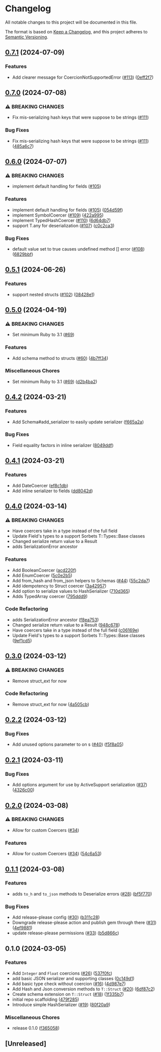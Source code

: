 # Changelog
All notable changes to this project will be documented in this file.

The format is based on [Keep a Changelog](https://keepachangelog.com/en/1.0.0/),
and this project adheres to [Semantic Versioning](https://semver.org/spec/v2.0.0.html).

## [0.7.1](https://github.com/maxveldink/sorbet-schema/compare/v0.7.0...v0.7.1) (2024-07-09)


### Features

* Add clearer message for CoercionNotSupportedError ([#113](https://github.com/maxveldink/sorbet-schema/issues/113)) ([0eff2f7](https://github.com/maxveldink/sorbet-schema/commit/0eff2f77d0ae3dfb9def11a696afd338df993a54))

## [0.7.0](https://github.com/maxveldink/sorbet-schema/compare/v0.6.0...v0.7.0) (2024-07-08)


### ⚠ BREAKING CHANGES

* Fix mis-serializing hash keys that were suppose to be strings ([#111](https://github.com/maxveldink/sorbet-schema/issues/111))

### Bug Fixes

* Fix mis-serializing hash keys that were suppose to be strings ([#111](https://github.com/maxveldink/sorbet-schema/issues/111)) ([485a6c7](https://github.com/maxveldink/sorbet-schema/commit/485a6c7a83b9e70c731930d8406925304efa04a8))

## [0.6.0](https://github.com/maxveldink/sorbet-schema/compare/v0.5.1...v0.6.0) (2024-07-07)


### ⚠ BREAKING CHANGES

* implement default handling for fields ([#105](https://github.com/maxveldink/sorbet-schema/issues/105))

### Features

* implement default handling for fields ([#105](https://github.com/maxveldink/sorbet-schema/issues/105)) ([054d59f](https://github.com/maxveldink/sorbet-schema/commit/054d59ff92c68b272d495a0816370b9a890f0f50))
* implement SymbolCoercer ([#109](https://github.com/maxveldink/sorbet-schema/issues/109)) ([422a995](https://github.com/maxveldink/sorbet-schema/commit/422a9957177039a3dde5c4daa41d597fd44f2b48))
* implement TypedHashCoercer ([#110](https://github.com/maxveldink/sorbet-schema/issues/110)) ([6d64db7](https://github.com/maxveldink/sorbet-schema/commit/6d64db7fcef8af56cb96f1ee6c42ba1e3ce076c3))
* support T.any for deserialization ([#107](https://github.com/maxveldink/sorbet-schema/issues/107)) ([c0c2ca3](https://github.com/maxveldink/sorbet-schema/commit/c0c2ca369abef136943e633b7987decad7291d98))


### Bug Fixes

* default value set to true causes undefined method [] error ([#108](https://github.com/maxveldink/sorbet-schema/issues/108)) ([6829bbf](https://github.com/maxveldink/sorbet-schema/commit/6829bbf8b6bf47db51209e9874608b7e10c38b8e))

## [0.5.1](https://github.com/maxveldink/sorbet-schema/compare/v0.5.0...v0.5.1) (2024-06-26)


### Features

* support nested structs ([#102](https://github.com/maxveldink/sorbet-schema/issues/102)) ([08428e1](https://github.com/maxveldink/sorbet-schema/commit/08428e18afdbb4121ef2f290e8a85651b2e13edf))

## [0.5.0](https://github.com/maxveldink/sorbet-schema/compare/v0.4.2...v0.5.0) (2024-04-19)


### ⚠ BREAKING CHANGES

* Set minimum Ruby to 3.1 ([#69](https://github.com/maxveldink/sorbet-schema/issues/69))

### Features

* Add schema method to structs ([#60](https://github.com/maxveldink/sorbet-schema/issues/60)) ([4b7ff34](https://github.com/maxveldink/sorbet-schema/commit/4b7ff34bc6a48c42d3ece8d1fad07bdecf0bdc11))


### Miscellaneous Chores

* Set minimum Ruby to 3.1 ([#69](https://github.com/maxveldink/sorbet-schema/issues/69)) ([d2b4ba2](https://github.com/maxveldink/sorbet-schema/commit/d2b4ba2099da24f93a22849e059627221bbda081))

## [0.4.2](https://github.com/maxveldink/sorbet-schema/compare/v0.4.1...v0.4.2) (2024-03-21)


### Features

* Add Schema#add_serializer to easily update serializer ([f665a2a](https://github.com/maxveldink/sorbet-schema/commit/f665a2ab3afbdaa3757c2d9fa489602edbdf8f8f))


### Bug Fixes

* Field equality factors in inline serializer ([8049ddf](https://github.com/maxveldink/sorbet-schema/commit/8049ddf2e1a2af45d6591c2689f2fde60afb5839))

## [0.4.1](https://github.com/maxveldink/sorbet-schema/compare/v0.4.0...v0.4.1) (2024-03-21)


### Features

* Add DateCoercer ([ef8c1db](https://github.com/maxveldink/sorbet-schema/commit/ef8c1dbdf3bd87ab2e64102fbd1434811aa353d8))
* Add inline serializer to fields ([dd8042d](https://github.com/maxveldink/sorbet-schema/commit/dd8042d8d88d67d530c7619ee3cbb108957990d1))

## [0.4.0](https://github.com/maxveldink/sorbet-schema/compare/v0.3.0...v0.4.0) (2024-03-14)


### ⚠ BREAKING CHANGES

* Have coercers take in a type instead of the full field
* Update Field's types to a support Sorbets T::Types::Base classes
* Changed serialize return value to a Result
* adds SerializationError ancestor

### Features

* Add BooleanCoercer ([acd220f](https://github.com/maxveldink/sorbet-schema/commit/acd220f55fe0ebc823de6cc43776a1f510a4acd0))
* Add EnumCoercer ([5c0e2b5](https://github.com/maxveldink/sorbet-schema/commit/5c0e2b51990dfb72218129b0935f881622324194))
* Add from_hash and from_json helpers to Schemas ([#44](https://github.com/maxveldink/sorbet-schema/issues/44)) ([55c2da7](https://github.com/maxveldink/sorbet-schema/commit/55c2da77b7c2636339c684560bf15c51ff3ff4b1))
* Add idempotency to Struct coercer ([3a42957](https://github.com/maxveldink/sorbet-schema/commit/3a42957836afee55b074fc5c8a41eac6d31ada70))
* Add option to serialize values to HashSerializer ([710d365](https://github.com/maxveldink/sorbet-schema/commit/710d365d477bd6c6bff20929fcdcc1d1cc95bdb3))
* Adds TypedArray coercer ([795ddd9](https://github.com/maxveldink/sorbet-schema/commit/795ddd97f05502b154d4cb165878c1f78935cb3c))


### Code Refactoring

* adds SerializationError ancestor ([f8ea753](https://github.com/maxveldink/sorbet-schema/commit/f8ea75304613cbab17f698006698a2524a44b538))
* Changed serialize return value to a Result ([948c678](https://github.com/maxveldink/sorbet-schema/commit/948c67815dab19793dd2f321a90797d123740e0e))
* Have coercers take in a type instead of the full field ([c06169e](https://github.com/maxveldink/sorbet-schema/commit/c06169e0fa1cf7c8f645ecabef19cc2f5facffe4))
* Update Field's types to a support Sorbets T::Types::Base classes ([9ef1cd5](https://github.com/maxveldink/sorbet-schema/commit/9ef1cd5caf09396d8dae6a4db1feeb4f88dd25e9))

## [0.3.0](https://github.com/maxveldink/sorbet-schema/compare/v0.2.2...v0.3.0) (2024-03-12)


### ⚠ BREAKING CHANGES

* Remove struct_ext for now

### Code Refactoring

* Remove struct_ext for now ([4a505cb](https://github.com/maxveldink/sorbet-schema/commit/4a505cba47b7fd0ae96d76a543f97228a3cd00d7))

## [0.2.2](https://github.com/maxveldink/sorbet-schema/compare/v0.2.1...v0.2.2) (2024-03-12)


### Bug Fixes

* Add unused options parameter to  on s ([#40](https://github.com/maxveldink/sorbet-schema/issues/40)) ([f5f8a05](https://github.com/maxveldink/sorbet-schema/commit/f5f8a05c05c2c5959b2f733f4289ddc807075c4d))

## [0.2.1](https://github.com/maxveldink/sorbet-schema/compare/v0.2.0...v0.2.1) (2024-03-11)


### Bug Fixes

* Add options argument for use by ActiveSupport serialization ([#37](https://github.com/maxveldink/sorbet-schema/issues/37)) ([4326c00](https://github.com/maxveldink/sorbet-schema/commit/4326c00d20e4f16de1c4a0562725b403fea92afd))

## [0.2.0](https://github.com/maxveldink/sorbet-schema/compare/v0.1.1...v0.2.0) (2024-03-08)


### ⚠ BREAKING CHANGES

* Allow for custom Coercers ([#34](https://github.com/maxveldink/sorbet-schema/issues/34))

### Features

* Allow for custom Coercers ([#34](https://github.com/maxveldink/sorbet-schema/issues/34)) ([54c6a53](https://github.com/maxveldink/sorbet-schema/commit/54c6a53019b18d65b18d6d1130c1034f1f6b1341))

## [0.1.1](https://github.com/maxveldink/sorbet-schema/compare/v0.1.0...v0.1.1) (2024-03-08)


### Features

* adds `to_h` and `to_json` methods to Deserialize errors ([#28](https://github.com/maxveldink/sorbet-schema/issues/28)) ([bf5f770](https://github.com/maxveldink/sorbet-schema/commit/bf5f770bc3ca176f18146dd780ad7ccd7fcb05b0))


### Bug Fixes

* Add release-please config ([#30](https://github.com/maxveldink/sorbet-schema/issues/30)) ([b311c28](https://github.com/maxveldink/sorbet-schema/commit/b311c2840d4929776e0133b061e531ae9d1f453f))
* Downgrade release-please action and publish gem through there ([#31](https://github.com/maxveldink/sorbet-schema/issues/31)) ([4ef9881](https://github.com/maxveldink/sorbet-schema/commit/4ef988120c73f42fdfa749d67b5ca0bafc4e52ce))
* update release-please permissions ([#33](https://github.com/maxveldink/sorbet-schema/issues/33)) ([b5d866c](https://github.com/maxveldink/sorbet-schema/commit/b5d866ca304879fc92c8d20ca2b303a3fcdd27c3))

## 0.1.0 (2024-03-05)

### Features

* Add `Integer` and `Float` coercions ([#26](https://github.com/maxveldink/sorbet-schema/issues/26)) ([537f0fc](https://github.com/maxveldink/sorbet-schema/commit/537f0fc4613e95e1e94ac7524488a19afb4018b7))
* add basic JSON serializer and supporting classes ([0c149d1](https://github.com/maxveldink/sorbet-schema/commit/0c149d1cb175630227ad2cd49fcbaf92a2ef22d3))
* Add basic type check without coercion ([#16](https://github.com/maxveldink/sorbet-schema/issues/16)) ([4d987e7](https://github.com/maxveldink/sorbet-schema/commit/4d987e736bea6e4650d6ed6bbf35208c63083322))
* Add Hash and Json conversion methods to `T::Struct` ([#20](https://github.com/maxveldink/sorbet-schema/issues/20)) ([6df87c2](https://github.com/maxveldink/sorbet-schema/commit/6df87c2bb8aa44363c3a02b0fe719725dbe97cb5))
* Create schema extension on `T::Struct` ([#18](https://github.com/maxveldink/sorbet-schema/issues/18)) ([1f335b7](https://github.com/maxveldink/sorbet-schema/commit/1f335b7746199034208df8b5718edae73b4158dd))
* initial repo scaffolding ([479f285](https://github.com/maxveldink/sorbet-schema/commit/479f285c08d952f1e6a9c767488657ba36c603b8))
* Introduce simple HashSerializer ([#19](https://github.com/maxveldink/sorbet-schema/issues/19)) ([80f20a9](https://github.com/maxveldink/sorbet-schema/commit/80f20a9e0164237ceb9743fa5fe062f5a03aba1f))


### Miscellaneous Chores

* release 0.1.0 ([f365058](https://github.com/maxveldink/sorbet-schema/commit/f365058a769a59acb1fd8c505907980a2896c51c))

## [Unreleased]
